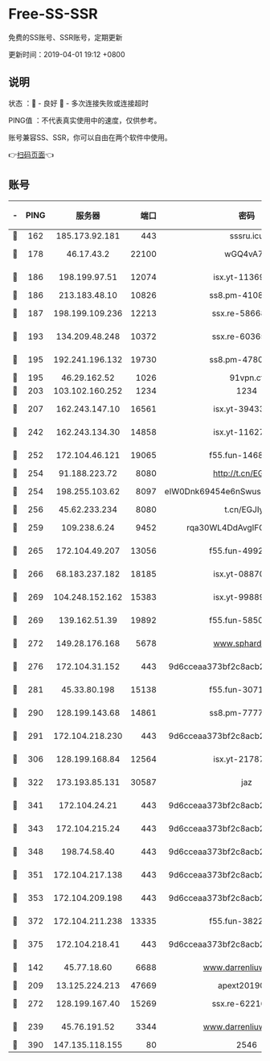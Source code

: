 # Free-SS-SSR

免费的SS账号、SSR账号，定期更新

更新时间：2019-04-01 19:12 +0800

## 说明

状态     ：🙂 - 良好 🙁 - 多次连接失败或连接超时

PING值   ：不代表真实使用中的速度，仅供参考。

账号兼容SS、SSR，你可以自由在两个软件中使用。

👉[扫码页面](https://liesauer.github.io/Free-SS-SSR/)👈

## 账号

|-|PING|服务器|端口|密码|加密方式|区域|
|:----:|:----:|:-----:|-----:|:----:|:----:|:----:|
|🙂|162|185.173.92.181|443|sssru.icu|rc4-md5|RU|
|🙂|178|46.17.43.2|22100|wGQ4vA7D|aes-256-gcm|RU|
|🙂|186|198.199.97.51|12074|isx.yt-11369443|aes-256-cfb|US|
|🙂|186|213.183.48.10|10826|ss8.pm-41087139|rc4-md5|RU|
|🙂|187|198.199.109.236|12213|ssx.re-58668032|aes-256-cfb|US|
|🙂|193|134.209.48.248|10372|ssx.re-60365816|aes-256-cfb|US|
|🙂|195|192.241.196.132|19730|ss8.pm-47802569|aes-256-cfb|US|
|🙂|195|46.29.162.52|1026|91vpn.cf|rc4-md5|RU|
|🙂|203|103.102.160.252|1234|1234|rc4-md5|JP|
|🙂|207|162.243.147.10|16561|isx.yt-39433052|aes-256-cfb|US|
|🙂|242|162.243.134.30|14858|isx.yt-11627197|aes-256-cfb|US|
|🙂|252|172.104.46.121|19065|f55.fun-14688385|aes-256-cfb|SG|
|🙂|254|91.188.223.72|8080|http://t.cn/EGJIyrl|rc4-md5|RU|
|🙂|254|198.255.103.62|8097|eIW0Dnk69454e6nSwuspv9DmS201tQ0D|aes-256-cfb|US|
|🙂|256|45.62.233.234|8080|t.cn/EGJIyrl|rc4-md5|CA|
|🙂|259|109.238.6.24|9452|rqa30WL4DdAvgIFG6Fs3znzTa|aes-256-cfb|FR|
|🙂|265|172.104.49.207|13056|f55.fun-49921505|aes-256-cfb|SG|
|🙂|266|68.183.237.182|18185|isx.yt-08870864|aes-256-cfb|SG|
|🙂|269|104.248.152.162|15383|isx.yt-99889610|aes-256-cfb|SG|
|🙂|269|139.162.51.39|19892|f55.fun-58509314|aes-256-cfb|SG|
|🙂|272|149.28.176.168|5678|www.sphard.com|aes-256-cfb|SG|
|🙂|276|172.104.31.152|443|9d6cceaa373bf2c8acb22e60b6a58be6|aes-256-cfb|US|
|🙂|281|45.33.80.198|15138|f55.fun-30713241|aes-256-cfb|US|
|🙂|290|128.199.143.68|14861|ss8.pm-77770348|aes-256-cfb|SG|
|🙂|291|172.104.218.230|443|9d6cceaa373bf2c8acb22e60b6a58be6|aes-256-cfb|US|
|🙂|306|128.199.168.84|12564|isx.yt-21787418|aes-256-cfb|SG|
|🙂|322|173.193.85.131|30587|jaz|aes-256-cfb|US|
|🙂|341|172.104.24.21|443|9d6cceaa373bf2c8acb22e60b6a58be6|aes-256-cfb|US|
|🙂|343|172.104.215.24|443|9d6cceaa373bf2c8acb22e60b6a58be6|aes-256-cfb|US|
|🙂|348|198.74.58.40|443|9d6cceaa373bf2c8acb22e60b6a58be6|aes-256-cfb|US|
|🙂|351|172.104.217.138|443|9d6cceaa373bf2c8acb22e60b6a58be6|aes-256-cfb|US|
|🙂|353|172.104.209.198|443|9d6cceaa373bf2c8acb22e60b6a58be6|aes-256-cfb|US|
|🙂|372|172.104.211.238|13335|f55.fun-38225269|aes-256-cfb|US|
|🙂|375|172.104.218.41|443|9d6cceaa373bf2c8acb22e60b6a58be6|aes-256-cfb|US|
|🙂|142|45.77.18.60|6688|www.darrenliuwei.com|aes-256-cfb|JP|
|🙂|209|13.125.224.213|47669|apext2019001|chacha20|KR|
|🙂|272|128.199.167.40|15269|ssx.re-62216229|aes-256-cfb|SG|
|🙁|239|45.76.191.52|3344|www.darrenliuwei.com|aes-256-cfb|AU|
|🙁|390|147.135.118.155|80|2546|chacha20|US|

